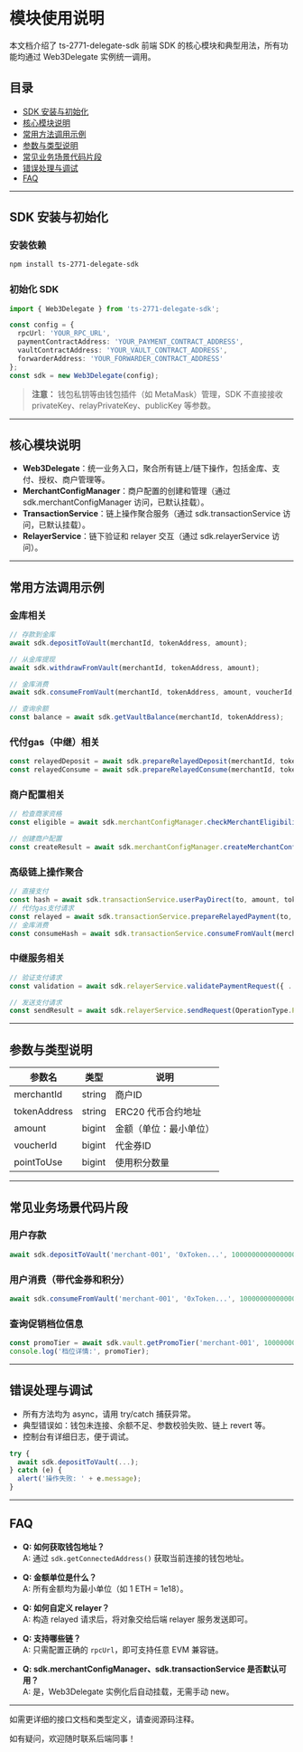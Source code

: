 # 模块使用说明

本文档介绍了 ts-2771-delegate-sdk 前端 SDK 的核心模块和典型用法，所有功能均通过 Web3Delegate 实例统一调用。

## 目录

- [SDK 安装与初始化](#sdk-安装与初始化)
- [核心模块说明](#核心模块说明)
- [常用方法调用示例](#常用方法调用示例)
- [参数与类型说明](#参数与类型说明)
- [常见业务场景代码片段](#常见业务场景代码片段)
- [错误处理与调试](#错误处理与调试)
- [FAQ](#faq)

---

## SDK 安装与初始化

### 安装依赖

```bash
npm install ts-2771-delegate-sdk
```

### 初始化 SDK

```typescript
import { Web3Delegate } from 'ts-2771-delegate-sdk';

const config = {
  rpcUrl: 'YOUR_RPC_URL',
  paymentContractAddress: 'YOUR_PAYMENT_CONTRACT_ADDRESS',
  vaultContractAddress: 'YOUR_VAULT_CONTRACT_ADDRESS',
  forwarderAddress: 'YOUR_FORWARDER_CONTRACT_ADDRESS'
};
const sdk = new Web3Delegate(config);
```

> **注意：** 钱包私钥等由钱包插件（如 MetaMask）管理，SDK 不直接接收 privateKey、relayPrivateKey、publicKey 等参数。

---

## 核心模块说明

- **Web3Delegate**：统一业务入口，聚合所有链上/链下操作，包括金库、支付、授权、商户管理等。
- **MerchantConfigManager**：商户配置的创建和管理（通过 sdk.merchantConfigManager 访问，已默认挂载）。
- **TransactionService**：链上操作聚合服务（通过 sdk.transactionService 访问，已默认挂载）。
- **RelayerService**：链下验证和 relayer 交互（通过 sdk.relayerService 访问）。

---

## 常用方法调用示例

### 金库相关

```typescript
// 存款到金库
await sdk.depositToVault(merchantId, tokenAddress, amount);

// 从金库提现
await sdk.withdrawFromVault(merchantId, tokenAddress, amount);

// 金库消费
await sdk.consumeFromVault(merchantId, tokenAddress, amount, voucherId, pointToUse);

// 查询余额
const balance = await sdk.getVaultBalance(merchantId, tokenAddress);
```

### 代付gas（中继）相关

```typescript
const relayedDeposit = await sdk.prepareRelayedDeposit(merchantId, tokenAddress, amount);
const relayedConsume = await sdk.prepareRelayedConsume(merchantId, tokenAddress, amount, voucherId, pointToUse);
```

### 商户配置相关

```typescript
// 检查商家资格
const eligible = await sdk.merchantConfigManager.checkMerchantEligibility(merchantId);

// 创建商户配置
const createResult = await sdk.merchantConfigManager.createMerchantConfig(merchantId, { ... });
```

### 高级链上操作聚合

```typescript
// 直接支付
const hash = await sdk.transactionService.userPayDirect(to, amount, tokenAddress, seq);
// 代付gas支付请求
const relayed = await sdk.transactionService.prepareRelayedPayment(to, amount, seq, tokenAddress);
// 金库消费
const consumeHash = await sdk.transactionService.consumeFromVault(merchantId, tokenAddress, amount, voucherId, pointToUse, seq, idx, userAddress);
```

### 中继服务相关

```typescript
// 验证支付请求
const validation = await sdk.relayerService.validatePaymentRequest({ ... });

// 发送支付请求
const sendResult = await sdk.relayerService.sendRequest(OperationType.Payment, { ... });
```

---

## 参数与类型说明

| 参数名         | 类型         | 说明                   |
| -------------- | ------------ | ---------------------- |
| merchantId     | string       | 商户ID                 |
| tokenAddress   | string       | ERC20 代币合约地址     |
| amount         | bigint       | 金额（单位：最小单位） |
| voucherId      | bigint       | 代金券ID               |
| pointToUse     | bigint       | 使用积分数量           |

---

## 常见业务场景代码片段

### 用户存款

```typescript
await sdk.depositToVault('merchant-001', '0xToken...', 1000000000000000000n);
```

### 用户消费（带代金券和积分）

```typescript
await sdk.consumeFromVault('merchant-001', '0xToken...', 1000000000000000000n, 123n, 10n);
```

### 查询促销档位信息

```typescript
const promoTier = await sdk.vault.getPromoTier('merchant-001', 1000000000000000000n);
console.log('档位详情:', promoTier);
```

---

## 错误处理与调试

- 所有方法均为 async，请用 try/catch 捕获异常。
- 典型错误如：钱包未连接、余额不足、参数校验失败、链上 revert 等。
- 控制台有详细日志，便于调试。

```typescript
try {
  await sdk.depositToVault(...);
} catch (e) {
  alert('操作失败: ' + e.message);
}
```

---

## FAQ

- **Q: 如何获取钱包地址？**  
  A: 通过 `sdk.getConnectedAddress()` 获取当前连接的钱包地址。

- **Q: 金额单位是什么？**  
  A: 所有金额均为最小单位（如 1 ETH = 1e18）。

- **Q: 如何自定义 relayer？**  
  A: 构造 relayed 请求后，将对象交给后端 relayer 服务发送即可。

- **Q: 支持哪些链？**  
  A: 只需配置正确的 `rpcUrl`，即可支持任意 EVM 兼容链。

- **Q: sdk.merchantConfigManager、sdk.transactionService 是否默认可用？**  
  A: 是，Web3Delegate 实例化后自动挂载，无需手动 new。

---

如需更详细的接口文档和类型定义，请查阅源码注释。

如有疑问，欢迎随时联系后端同事！ 